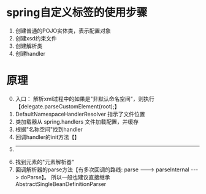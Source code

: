 # spring自定义标签的使用步骤
1. 创建普通的POJO实体类，表示配置对象
2. 创建xsd约束文件
3. 创建解析类
4. 创建handler


# 原理
0. 入口：
解析xml过程中的如果是"非默认命名空间"，则执行【delegate.parseCustomElement(root);】
1. DefaultNamespaceHandlerResolver 指示了文件位置
2. 类加载器从 spring.handlers 文件加载配置，并缓存
3. 根据"名称空间"找到handler
4. 回调handler的init方法【】
5. --------
6. 找到元素的"元素解析器"
7. 回调解析器的parse方法【有多次回调的路线: parse ---> parseInternal ---> doParse】。 所以一般也建议直接继承 AbstractSingleBeanDefinitionParser

